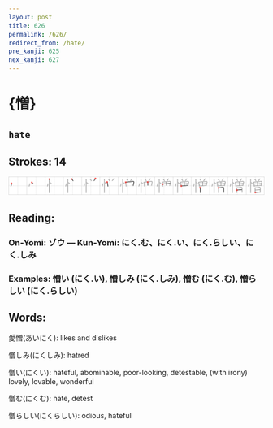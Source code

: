 ```yaml
---
layout: post
title: 626
permalink: /626/
redirect_from: /hate/
pre_kanji: 625
nex_kanji: 627
---
```


# {憎}

## `hate`

## Strokes: 14

<div class="stroke"><img src="../images/E6868E.png" /></div>

## Reading:

### On-Yomi: ゾウ &mdash; Kun-Yomi: にく.む、にく.い、にく.らしい、にく.しみ

### Examples: 憎い (にく.い), 憎しみ (にく.しみ), 憎む (にく.む), 憎らしい (にく.らしい)

## Words:

愛憎(あいにく): likes and dislikes

憎しみ(にくしみ): hatred

憎い(にくい): hateful, abominable, poor-looking, detestable, (with irony) lovely, lovable, wonderful

憎む(にくむ): hate, detest

憎らしい(にくらしい): odious, hateful
